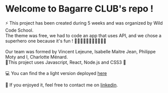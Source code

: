 # Welcome to Bagarre CLUB's repo !

⚡ This project has been created during 5 weeks and was organized by Wild Code School.<br/>
The theme was free, we had to code an app that uses API, and we chose a superhero one because it's fun ! 🦸🏾‍♀️🦹‍♂️🦸🏻‍♂️🦹🏿‍♀️<br/><br/>
Our team was formed by Vincent Lejeune, Isabelle Maitre Jean, Philippe Moty and I, Charlotte Ménard. <br/>
🤜This project uses Javascript, React, Node.js and CSS3 🤛<br/><br/>
💻 You can find the a light version deployed [here](https://bagarreclub-p5afdj1vq-vincentcmlejeune.vercel.app/)

:speech_balloon: If you enjoyed it, feel free to contact me on [linkedin](https://www.linkedin.com/in/charlotte-menard/).
